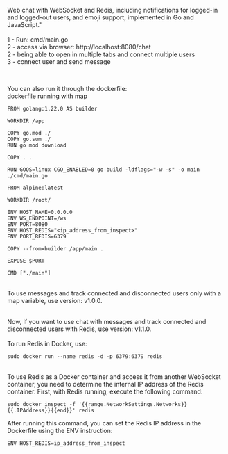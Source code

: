 Web chat with WebSocket and Redis, including notifications for logged-in and logged-out users, and emoji support, implemented in Go and JavaScript."
<br />
<br />
1 - Run: cmd/main.go<br />
2 - access via browser: http://localhost:8080/chat<br />
2 - being able to open in multiple tabs and connect multiple users<br />
3 - connect user and send message

<br/>

You can also run it through the dockerfile:<br />
dockerfile running with map

 ```
FROM golang:1.22.0 AS builder

WORKDIR /app

COPY go.mod ./
COPY go.sum ./
RUN go mod download

COPY . .

RUN GOOS=linux CGO_ENABLED=0 go build -ldflags="-w -s" -o main ./cmd/main.go

FROM alpine:latest

WORKDIR /root/

ENV HOST_NAME=0.0.0.0
ENV WS_ENDPOINT=/ws
ENV PORT=8080
ENV HOST_REDIS="<ip_address_from_inspect>"
ENV PORT_REDIS=6379

COPY --from=builder /app/main .

EXPOSE $PORT

CMD ["./main"]

 ```
 <br />
To use messages and track connected and disconnected users only with a map variable, use version: v1.0.0.<br /><br />

Now, if you want to use chat with messages and track connected and disconnected users with Redis, use version: v1.1.0.<br /><br />
To run Redis in Docker, use:
 ```
sudo docker run --name redis -d -p 6379:6379 redis
 ```
<br />
To use Redis as a Docker container and access it from another WebSocket container, you need to determine the internal IP address of the Redis container. First, with Redis running, execute the following command: 

 ```
sudo docker inspect -f '{{range.NetworkSettings.Networks}}{{.IPAddress}}{{end}}' redis
 ```

 
 
 After running this command, you can set the Redis IP address in the Dockerfile using the ENV instruction:

```
ENV HOST_REDIS=ip_address_from_inspect
 ```




